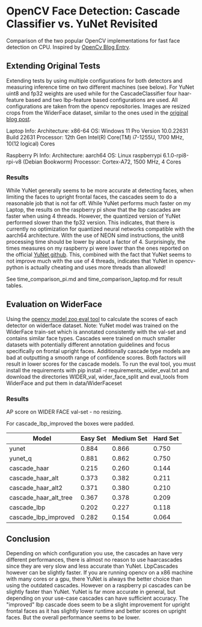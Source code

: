 # OpenCV Face Detection: Cascade Classifier vs. YuNet Revisited

Comparison of the two popular OpenCV implementations for fast face detection on CPU. Inspired by [OpenCv Blog Entry](https://opencv.org/blog/opencv-face-detection-cascade-classifier-vs-yunet/).

## Extending Original Tests

Extending tests by using multiple configurations for both detectors and measuring inference time on two different machines (see below). For YuNet uint8 and fp32 weights are used while for the CascadeClassifier four haar-feature based and two lbp-feature based configurations are used. All configurations are taken from the opencv repositories. Images are resized crops from the WiderFace dataset, similar to the ones used in the [original blog post](https://opencv.org/blog/opencv-face-detection-cascade-classifier-vs-yunet/).

Laptop Info:
Architecture: x86-64 
OS: Windows 11 Pro Version 10.0.22631 Build 22631
Processor: 12th Gen Intel(R) Core(TM) i7-1255U, 1700 MHz, 10(12 logical) Cores

Raspberry Pi Info:
Architecture: aarch64
OS: Linux raspberrypi 6.1.0-rpi8-rpi-v8 (Debian Bookworm)
Processor: Cortex-A72, 1500 MHz, 4 Cores

### Results

While YuNet generally seems to be more accurate at detecting faces, when limiting the faces to upright frontal faces, the cascades seem to do a reasonable job that is not far off. While YuNet performs much faster on my Laptop, the results on the raspberry pi show that the lbp cascades are faster when using 4 threads. However, the quantized version of YuNet performed slower than the fp32 version. This indicates, that there is currently no optimization for quantized neural networks compatible with the aarch64 architecture. With the use of NEON simd instructions, the unit8 processing time should be lower by about a factor of 4. Surprisingly, the times measures on my raspberry pi were lower than the ones reported on the official [YuNet github](https://github.com/ShiqiYu/libfacedetection). This, combined with the fact that YuNet seems to not improve much with the use of 4 threads, indicates that YuNet in opencv-python is actually cheating and uses more threads than allowed!

See time_comparison_pi.md and time_comparison_laptop.md for result tables.

## Evaluation on WiderFace

Using the [opencv model zoo eval tool](https://github.com/opencv/opencv_zoo/blob/main/tools/eval) to calculate the scores of each detector on widerface dataset. Note: YuNet model was trained on the WiderFace train-set which is annotated consistently with the val-set and contains similar face types. Cascades were trained on much smaller datasets with potentially different annotation guidelines and focus specifically on frontal upright faces. Additionally cascade type models are bad at outputting a smooth range of confidence scores. Both factors will result in lower scores for the cascade models. To run the eval tool, you must install the requirements with pip install -r requirements_wider_eval.txt and download the directories WIDER_val, wider_face_split and eval_tools from WiderFace and put them in data/WiderFaceset

### Results

AP score on WIDER FACE val-set - no resizing.

For cascade_lbp_improved the boxes were padded.

|Model | Easy Set | Medium Set | Hard Set |
|-------------|--------|----------|--------|
|yunet  | 0.884 | 0.866 | 0.750 |
|yunet_q  | 0.881 | 0.862 | 0.750 |
|cascade_haar  | 0.215 | 0.260 | 0.144 |
|cascade_haar_alt  | 0.373 | 0.382 | 0.211 |
|cascade_haar_alt2  | 0.371 | 0.380 | 0.210 |
|cascade_haar_alt_tree  | 0.367 | 0.378 | 0.209 |
|cascade_lbp  | 0.202 | 0.227 | 0.118 |
|cascade_lbp_improved  | 0.282 | 0.154 | 0.064 |

## Conclusion

Depending on which configuration you use, the cascades an have very different performances, there is almost no reason to use haarcascades since they are very slow and less accurate than YuNet. LbpCascades however can be slightly faster. If you are running opencv on a x86 machine with many cores or a gpu, there YuNet is always the better choice than using the outdated cascades. However on a raspberry pi cascades can be slightly faster than YuNet. YuNet is far more accurate in general, but depending on your use-case cascades can have sufficient accuracy. The "improved" lbp cascade does seem to be a slight improvement for upright frontal faces as it has slightly lower runtime and better scores on upright faces. But the overall performance seems to be lower.
